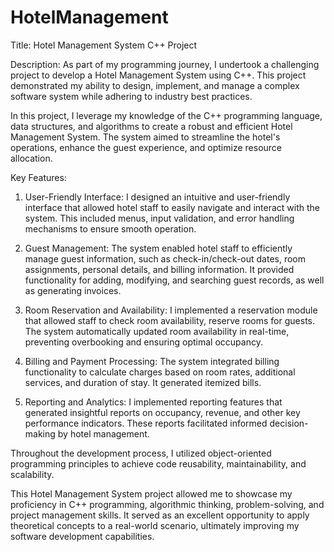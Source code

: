 # HotelManagement

Title: Hotel Management System C++ Project

Description:
As part of my programming journey, I undertook a challenging project to develop a Hotel Management System using C++. This project demonstrated my ability to design, implement, and manage a complex software system while adhering to industry best practices.

In this project, I leverage my knowledge of the C++ programming language, data structures, and algorithms to create a robust and efficient Hotel Management System. The system aimed to streamline the hotel's operations, enhance the guest experience, and optimize resource allocation.

Key Features:
1. User-Friendly Interface: I designed an intuitive and user-friendly interface that allowed hotel staff to easily navigate and interact with the system. This included menus, input validation, and error handling mechanisms to ensure smooth operation.

2. Guest Management: The system enabled hotel staff to efficiently manage guest information, such as check-in/check-out dates, room assignments, personal details, and billing information. It provided functionality for adding, modifying, and searching guest records, as well as generating invoices.

3. Room Reservation and Availability: I implemented a reservation module that allowed staff to check room availability, reserve rooms for guests. The system automatically updated room availability in real-time, preventing overbooking and ensuring optimal occupancy.

4. Billing and Payment Processing: The system integrated billing functionality to calculate charges based on room rates, additional services, and duration of stay. It generated itemized bills.

5. Reporting and Analytics: I implemented reporting features that generated insightful reports on occupancy, revenue, and other key performance indicators. These reports facilitated informed decision-making by hotel management.

Throughout the development process, I utilized object-oriented programming principles to achieve code reusability, maintainability, and scalability.

This Hotel Management System project allowed me to showcase my proficiency in C++ programming, algorithmic thinking, problem-solving, and project management skills. It served as an excellent opportunity to apply theoretical concepts to a real-world scenario, ultimately improving my software development capabilities.
